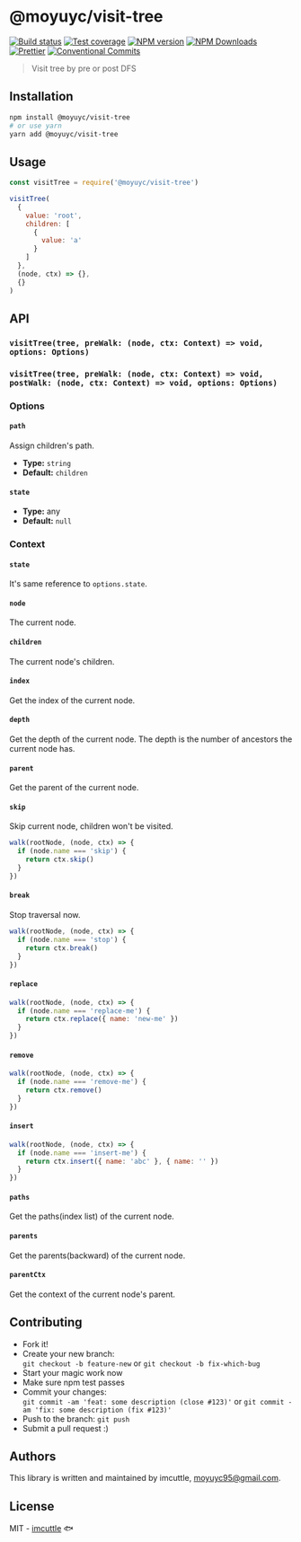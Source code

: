 # @moyuyc/visit-tree

[![Build status](https://img.shields.io/travis/imcuttle/visit-tree/master.svg?style=flat-square)](https://travis-ci.org/imcuttle/visit-tree)
[![Test coverage](https://img.shields.io/codecov/c/github/imcuttle/visit-tree.svg?style=flat-square)](https://codecov.io/github/imcuttle/visit-tree?branch=master)
[![NPM version](https://img.shields.io/npm/v/@moyuyc/visit-tree.svg?style=flat-square)](https://www.npmjs.com/package/@moyuyc/visit-tree)
[![NPM Downloads](https://img.shields.io/npm/dm/@moyuyc/visit-tree.svg?style=flat-square&maxAge=43200)](https://www.npmjs.com/package/@moyuyc/visit-tree)
[![Prettier](https://img.shields.io/badge/code_style-prettier-ff69b4.svg?style=flat-square)](https://prettier.io/)
[![Conventional Commits](https://img.shields.io/badge/Conventional%20Commits-1.0.0-yellow.svg?style=flat-square)](https://conventionalcommits.org)

> Visit tree by pre or post DFS

## Installation

```bash
npm install @moyuyc/visit-tree
# or use yarn
yarn add @moyuyc/visit-tree
```

## Usage

```javascript
const visitTree = require('@moyuyc/visit-tree')

visitTree(
  {
    value: 'root',
    children: [
      {
        value: 'a'
      }
    ]
  },
  (node, ctx) => {},
  {}
)
```

## API

### **`visitTree(tree, preWalk: (node, ctx: Context) => void, options: Options)`**

### **`visitTree(tree, preWalk: (node, ctx: Context) => void, postWalk: (node, ctx: Context) => void, options: Options)`**

### Options

#### `path`

Assign children's path.

- **Type:** `string`
- **Default:** `children`

#### `state`

- **Type:** any
- **Default:** `null`

### Context

#### `state`

It's same reference to `options.state`.

#### `node`

The current node.

#### `children`

The current node's children.

#### `index`

Get the index of the current node.

#### `depth`

Get the depth of the current node. The depth is the number of ancestors the current node has.

#### `parent`

Get the parent of the current node.

#### `skip`

Skip current node, children won't be visited.

```javascript
walk(rootNode, (node, ctx) => {
  if (node.name === 'skip') {
    return ctx.skip()
  }
})
```

#### `break`

Stop traversal now.

```javascript
walk(rootNode, (node, ctx) => {
  if (node.name === 'stop') {
    return ctx.break()
  }
})
```

#### `replace`

```javascript
walk(rootNode, (node, ctx) => {
  if (node.name === 'replace-me') {
    return ctx.replace({ name: 'new-me' })
  }
})
```

#### `remove`

```javascript
walk(rootNode, (node, ctx) => {
  if (node.name === 'remove-me') {
    return ctx.remove()
  }
})
```

#### `insert`

```javascript
walk(rootNode, (node, ctx) => {
  if (node.name === 'insert-me') {
    return ctx.insert({ name: 'abc' }, { name: '' })
  }
})
```

#### `paths`

Get the paths(index list) of the current node.

#### `parents`

Get the parents(backward) of the current node.

#### `parentCtx`

Get the context of the current node's parent.

## Contributing

- Fork it!
- Create your new branch:  
  `git checkout -b feature-new` or `git checkout -b fix-which-bug`
- Start your magic work now
- Make sure npm test passes
- Commit your changes:  
  `git commit -am 'feat: some description (close #123)'` or `git commit -am 'fix: some description (fix #123)'`
- Push to the branch: `git push`
- Submit a pull request :)

## Authors

This library is written and maintained by imcuttle, <a href="mailto:moyuyc95@gmail.com">moyuyc95@gmail.com</a>.

## License

MIT - [imcuttle](https://github.com/imcuttle) 🐟

